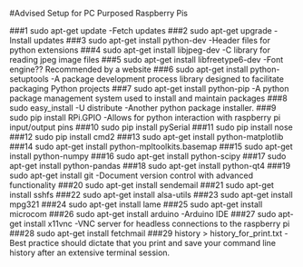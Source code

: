 #Advised Setup for PC Purposed Raspberry Pis

###1  sudo apt-get update
 -Fetch updates
###2  sudo apt-get upgrade
  -Install updates
###3  sudo apt-get install python-dev
  -Header files for python extensions
###4  sudo apt-get install libjpeg-dev
  -C library for reading jpeg image files
###5  sudo apt-get install libfreetype6-dev
  -Font engine?? Recommended by a website
###6  sudo apt-get install python-setuptools
  -A package development process library designed to facilitate packaging Python projects
###7  sudo apt-get install python-pip
  -A python package management system used to install and maintain packages
###8  sudo easy_install -U distribute
  -Another python package installer.
###9  sudo pip install RPi.GPIO
  -Allows for python interaction with raspberry pi input/output pins
###10  sudo pip install pySerial
###11  sudo pip install nose
###12  sudo pip install cmd2
###13  sudo apt-get install python-matplotlib
###14  sudo apt-get install python-mpltoolkits.basemap
###15  sudo apt-get install python-numpy
###16  sudo apt-get install python-scipy
###17  sudo apt-get install python-pandas
###18  sudo apt-get install python-qt4
###19  sudo apt-get install git
  -Document version control with advanced functionality
###20  sudo apt-get install sendemail
###21  sudo apt-get install sshfs
###22  sudo apt-get install alsa-utils
###23  sudo apt-get install mpg321
###24  sudo apt-get install lame
###25  sudo apt-get install microcom
###26  sudo apt-get install arduino
  -Arduino IDE
###27  sudo apt-get install x11vnc
  -VNC server for headless connections to the raspberry pi
###28  sudo apt-get install fetchmail
###29  history > history_for_print.txt
  -Best practice should dictate that you print and save your command line history after an extensive terminal session.
